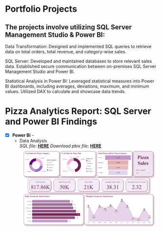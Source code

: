 # Portfolio Projects
## The projects involve utilizing  SQL Server Management Studio & Power BI: <br />

Data Transformation: Designed and implemented SQL queries to retrieve data on total orders, total revenue, and category-wise sales.

SQL Server: Developed and maintained databases to store relevant sales data. Established secure communication between on-premises SQL Server Management Studio and Power BI. 

Statistical Analysis in Power BI: Leveraged statistical measures into Power BI dashboards, including averages, deviations, maximum, and minimum values. Utilized DAX to calculate and showcase data trends.

# Pizza Analytics Report: SQL Server and Power BI Findings

- [x] **Power Bi** - 
  -  Data Analysis <br />
  *SQL file:* **[HERE](https://github.com/zuhairahzolkaply/PowerBI_and_SQL_Project/blob/704f90fe005b4d8789f7f436a74bb78aa64dce82/Pizza%20Sales%20Analysis/pizzasales.sql)**
  *Download pbix file:* **[HERE](https://github.com/zuhairahzolkaply/PowerBI_and_SQL_Project/blob/704f90fe005b4d8789f7f436a74bb78aa64dce82/Pizza%20Sales%20Analysis/pizzasales.pbix)**<br />
  ![Dashboard](https://github.com/zuhairahzolkaply/PowerBI_and_SQL_Project/blob/704f90fe005b4d8789f7f436a74bb78aa64dce82/Pizza%20Sales%20Analysis/Pizza%20sales%20dashboard.PNG)
